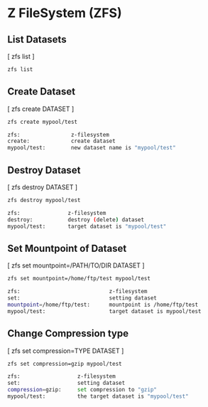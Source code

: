 # Z FileSystem (ZFS)
## List Datasets
[ zfs list ]
```bash
zfs list
```
## Create Dataset
[ zfs create DATASET ]
```bash
zfs create mypool/test

zfs:                z-filesystem
create:             create dataset
mypool/test:        new dataset name is "mypool/test"
```
## Destroy Dataset
[ zfs destroy DATASET ]
```bash
zfs destroy mypool/test

zfs:               z-filesystem
destroy:           destroy (delete) dataset
mypool/test:       target dataset is "mypool/test"
```
## Set Mountpoint of Dataset
[ zfs set mountpoint=/PATH/TO/DIR DATASET ]
```bash
zfs set mountpoint=/home/ftp/test mypool/test

zfs:                            z-filesystem
set:                            setting dataset
mountpoint=/home/ftp/test:      mountpoint is /home/ftp/test
mypool/test:                    target dataset is mypool/test
```

## Change Compression type
[ zfs set compression=TYPE DATASET ]
```bash
zfs set compression=gzip mypool/test

zfs:                  z-filesystem  
set:                  setting dataset
compression=gzip:     set compression to "gzip"
mypool/test:          the target dataset is "mypool/test"
```
